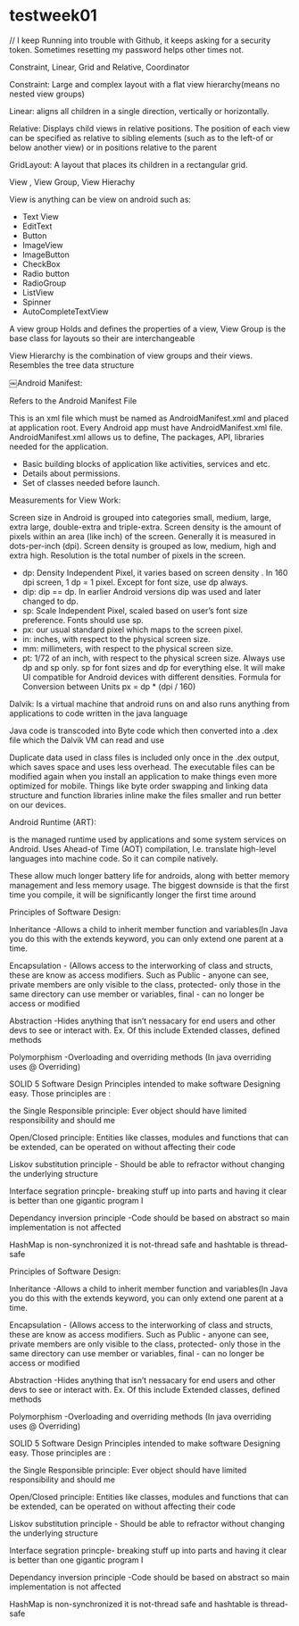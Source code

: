 # testweek01

// I keep Running into trouble with Github, it keeps asking for a security token. Sometimes resetting my password helps other times not. 

Constraint, Linear, Grid and Relative, Coordinator

Constraint:
Large and complex  layout with a flat view hierarchy(means no nested view groups)

Linear:
aligns all children in a single direction, vertically or horizontally.

Relative:
Displays child views in relative positions. The position of each view can be specified as relative to sibling elements (such as to the left-of or below another view) or in positions relative to the parent 

GridLayout:
A layout that places its children in a rectangular grid.

View , View Group, View Hierachy 

View is anything can be view on android such as:
* Text View
* EditText
* Button
* ImageView
* ImageButton
* CheckBox
* Radio button
* RadioGroup
* ListView
* Spinner
* AutoCompleteTextView

A view group Holds and defines the properties of a view, View Group is the base class for layouts so their are interchangeable

View Hierarchy is the combination of view groups and their views. Resembles the tree data structure

￼Android Manifest:

Refers to the Android Manifest File

This is an xml file which must be named as AndroidManifest.xml and placed at application root. Every Android app must have AndroidManifest.xml file. AndroidManifest.xml allows us to define,
The packages, API, libraries needed for the application.
* Basic building blocks of application like activities, services and etc.
* Details about permissions.
* Set of classes needed before launch.


Measurements for View Work:

Screen size in Android is grouped into categories small, medium, large, extra large, double-extra and triple-extra. Screen density is the amount of pixels within an area (like inch) of the screen. Generally it is measured in dots-per-inch (dpi). Screen density is grouped as low, medium, high and extra high. Resolution is the total number of pixels in the screen.
* dp: Density Independent Pixel, it varies based on screen density . In 160 dpi screen, 1 dp = 1 pixel. Except for font size, use dp always.
* dip: dip == dp. In earlier Android versions dip was used and later changed to dp.
* sp: Scale Independent Pixel, scaled based on user’s font size preference. Fonts should use sp.
* px: our usual standard pixel which maps to the screen pixel.
* in: inches, with respect to the physical screen size.
* mm: millimeters, with respect to the physical screen size.
* pt: 1/72 of an inch, with respect to the physical screen size.
Always use dp and sp only. sp for font sizes and dp for everything else. It will make UI compatible for Android devices with different densities.
Formula for Conversion between Units
px = dp * (dpi / 160)

Dalvik:
Is a virtual machine that android runs on and also runs anything from applications to code written in the java language

Java code is transcoded into Byte code which then converted into a .dex file which the Dalvik VM can read and use

Duplicate data used in class files is included only once in the .dex output, which saves space and uses less overhead. The executable files can be modified again when you install an application to make things even more optimized for mobile. Things like byte order swapping and linking data structure and function libraries inline make the files smaller and run better on our devices.

Android Runtime (ART):

is the managed runtime used by applications and some system services on Android. Uses Ahead-of Time (AOT) compilation, I.e. translate high-level languages into machine code. So it can compile natively.

These allow much longer battery life for androids, along with better memory management and less memory usage. The biggest downside is that the first time you compile, it will be significantly longer the first time around

Principles of Software Design:

Inheritance -Allows a child to inherit member function and variables(In Java you do this with the extends keyword, you can only extend one parent at a time.

Encapsulation - (Allows access to the interworking of  class and structs, these are know as access modifiers. Such as
Public - anyone can see, private members are only visible to the class, protected- only those in the same directory can use member or variables, final - can no longer be access or modified 

Abstraction -Hides anything that isn’t nessacary for end users and other devs to see or interact with. Ex. Of this include Extended classes, defined methods

Polymorphism -Overloading and overriding methods (In java overriding uses @ Overriding)

SOLID 5 Software Design Principles intended to make software Designing easy.
Those principles are :

the Single Responsible principle: Ever object should have limited responsibility and should me 

Open/Closed principle: Entities like classes, modules and functions that can be extended, can be operated on without affecting their code

Liskov substitution principle - Should be able to refractor without changing the underlying structure 

Interface segration princple- breaking stuff up into parts and having it clear  is better than one gigantic program I

Dependancy inversion principle -Code should be based on abstract so main implementation is not affected

HashMap is non-synchronized it is not-thread safe  and hashtable is thread-safe

Principles of Software Design:

Inheritance -Allows a child to inherit member function and variables(In Java you do this with the extends keyword, you can only extend one parent at a time.

Encapsulation - (Allows access to the interworking of  class and structs, these are know as access modifiers. Such as
Public - anyone can see, private members are only visible to the class, protected- only those in the same directory can use member or variables, final - can no longer be access or modified 

Abstraction -Hides anything that isn’t nessacary for end users and other devs to see or interact with. Ex. Of this include Extended classes, defined methods

Polymorphism -Overloading and overriding methods (In java overriding uses @ Overriding)

SOLID 5 Software Design Principles intended to make software Designing easy.
Those principles are :

the Single Responsible principle: Ever object should have limited responsibility and should me 

Open/Closed principle: Entities like classes, modules and functions that can be extended, can be operated on without affecting their code

Liskov substitution principle - Should be able to refractor without changing the underlying structure 

Interface segration princple- breaking stuff up into parts and having it clear  is better than one gigantic program I

Dependancy inversion principle -Code should be based on abstract so main implementation is not affected

HashMap is non-synchronized it is not-thread safe  and hashtable is thread-safe
